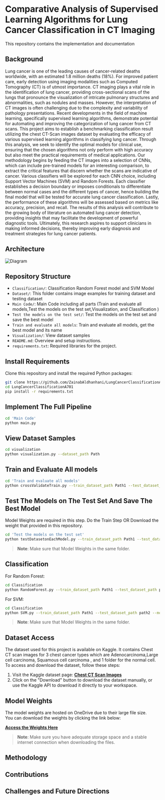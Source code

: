# Comparative Analysis of Supervised Learning Algorithms for Lung Cancer Classification in CT Imaging
This repository contains the implementation and documentation

## Background
Lung cancer is one of the leading causes of cancer-related deaths worldwide, with an estimated
1.8 million deaths (18%). For improved patient care, early detection using imaging modalities
such as Computed Tomography (CT) is of utmost importance. CT imaging plays a vital role
in the identification of lung cancer, providing cross-sectional scans of the lungs that pronounce
the visualization of intricate pulmonary structures and abnormalities, such as nodules and masses.
However, the interpretation of CT images is often challenging due to the complexity and variability of
pathology presentations. Recent developments in the field of machine learning, specifically supervised
learning algorithms, demonstrate potential for automating and improving the categorization of lung
cancer from CT scans.
This project aims to establish a benchmarking classification result utilizing the chest CT-Scan images
dataset by evaluating the efficacy of various supervised learning algorithms in classifying lung cancer.
Through this analysis, we seek to identify the optimal models for clinical use, ensuring that the
chosen algorithms not only perform with high accuracy but also meet the practical requirements of
medical applications.
Our methodology begins by feeding the CT images into a selection of CNNs, which can include
pre-trained models for an interesting comparison, to extract the critical features that discern whether
the scans are indicative of cancer. Various classifiers will be explored for each CNN choice, including
Support Vector Machines (SVM) and Random Forests. Each classifier establishes a decision boundary
or imposes conditionals to differentiate between normal cases and the different types of cancer, hence
building the final model that will be tested for accurate lung cancer classification. Lastly, the
performance of these algorithms will be assessed based on metrics like accuracy, precision, and recall.
The results of this analysis will contribute to the growing body of literature on automated lung
cancer detection, providing insights that may facilitate the development of powerful diagnostic
tools. Ultimately, this research aspires to support clinicians in making informed decisions, thereby
improving early diagnosis and treatment strategies for lung cancer patients.
## Architecture
![Diagram](Figurs/Diagram.png "Diagram")

## Repository Structure

- `Classification/`: Classification Random Forest model and SVM Model
- `Dataset/`: This folder contains image examples for training dataset and testing dataset
- `Main Code/`: Main Code including all parts (Train and evaluate all models,Test the models on the test set,Visualization, and Classification )
- `Test the models on the test set/`: Test the models on the test set and save the best model
- `Train and evaluate all models`: Train and evaluate all models, get the best model and its name
- `Visualization/`: View dataset samples
- `README.md`: Overview and setup instructions.
- `requirements.txt`: Required libraries for the project.


## Install Requirements
Clone this repository and install the required Python packages:

```bash
git clone https://github.com/ZainabAldhanhani/LungCancerClassificationA701.git
cd LungCancerClassificationA701
pip install -r requirements.txt
```
## Implement The Full Pipeline  
```bash
cd 'Main Code'
python main.py 
```
## View Dataset Samples
```bash
cd visualization
python visualization.py --dataset_path Path
```
## Train and Evaluate All models
```bash
cd 'Train and evaluate all models'
python crossValidateTrain.py --train_dataset_path Path1 --test_dataset_path path2
```
## Test The Models on The Test Set And Save The Best Model
Model Weights are required in this step. Do the Train Step OR Download the weight that provided in this repository. 
```bash
cd 'Test the models on the test set'
python testDatasetonEachModel.py --train_dataset_path Path1 --test_dataset_path path2
```
> **Note**: Make sure that Model Weights in the same folder.

## Classification
For Random Forest: 
```bash
cd Classification
python RandomForest.py --train_dataset_path Path1 --test_dataset_path path2 --model_name model_name
```
For SVM: 
```bash
cd Classification
python SVM.py --train_dataset_path Path1 --test_dataset_path path2 --model_name model_name
```
> **Note**: Make sure that Model Weights in the same folder.
## Dataset Access

The dataset used for this project is available on Kaggle. It contains Chest CT scan images for  3 chest cancer types which are Adenocarcinoma,Large cell carcinoma, Squamous cell carcinoma , and 1 folder for the normal cell.
To access and download the dataset, follow these steps:

1. Visit the Kaggle dataset page: **[Chest CT Scan Images](https://www.kaggle.com/datasets/mohamedhanyyy/chest-ctscan-images)**
2. Click on the "Download" button to download the dataset manually, or use the Kaggle API to download it directly to your workspace.


## Model Weights

The model weights are hosted on OneDrive due to their large file size.  
You can download the weights by clicking the link below:

**[Access the Weights Here](https://mbzuaiac-my.sharepoint.com/:f:/g/personal/zainab_aldhanhani_mbzuai_ac_ae/EtPDUCWLWddDkByjxYZjfxEBpC48W00Wf9uM7ZPSXlO7qw?e=3M92mh)**

> **Note**: Make sure you have adequate storage space and a stable internet connection when downloading the files.

## Methodology

## Contributions

## Challenges and Future Directions
